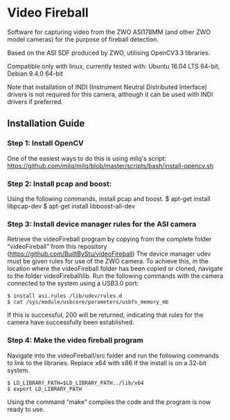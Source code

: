 # Video Fireball

Software for capturing video from the ZWO ASI178MM (and other ZWO model cameras) for the purpose of fireball detection.

Based on the ASI SDF produced by ZWO, utilising OpenCV3.3 libraries.

Compatible only with linux, currently tested with:
	Ubuntu 16.04 LTS 64-bit,
	Debian 9.4.0 64-bit
	
Note that installation of INDI (Instrument Neutral Distributed Interface) drivers is not required for this camera, although it can be used with INDI drivers if preferred. 

## Installation Guide

### Step 1: Install OpenCV
One of the easiest ways to do this is using milq's script: https://github.com/milq/milq/blob/master/scripts/bash/install-opencv.sh

### Step 2: Install pcap and boost:
Using the following commands, install pcap and boost.
	$ apt-get install libpcap-dev
	$ apt-get install libboost-all-dev

### Step 3: Install device manager rules for the ASI camera
Retrieve the videoFireball program by copying from the complete folder “videoFireball” from this repository (https://github.com/BuiltByStu/videoFireball) 
The device manager udev must be given rules for use of the ZWO camera. To achieve this, in the location where the videoFireball folder has been copied or cloned, navigate to the folder videoFireball\lib. Run the following commands with the camera connected to the system using a USB3.0 port:

	$ install asi.rules /lib/udev/rules.d
	$ cat /sys/module/usbcore/parameters/usbfs_memory_mb

If this is successful, 200 will be returned, indicating that rules for the camera have successfully been established.

### Step 4: Make the video fireball program
Navigate into the videoFireball/src folder and run the following commands to link to the libraries. Replace x64 with x86 if the install is on a 32-bit system.
	
	$ LD_LIBRARY_PATH=$LD_LIBRARY_PATH../lib/x64
	$ export LD_LIBRARY_PATH

Using the command “make” compiles the code and the program is now ready to use.
